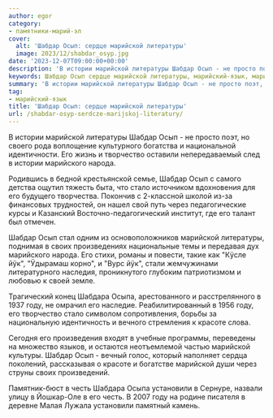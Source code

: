 ```yaml
---
author: egor
category:
- памятники-марий-эл
cover:
  alt: 'Шабдар Осып: сердце марийской литературы'
  image: 2023/12/shabdar_osyp.jpg
date: '2023-12-07T09:00:00+00:00'
description: 'В истории марийской литературы Шабдар Осып - не просто поэт, но своего рода воплощение культурного богатства и национальной идентичности. Его жизнь и...'
keywords: Шабдар Осып сердце марийской литературы, марийский-язык, марийской, шабдар, осып, году, истории, литературы, творчество, марийского, народа, стало, своих, йк, шабдара, осыпа, красоте
summary: 'В истории марийской литературы Шабдар Осып - не просто поэт, но своего рода воплощение культурного богатства и национальной идентичности. Его жизнь и...'
tag:
- марийский-язык
title: 'Шабдар Осып: сердце марийской литературы'
url: /shabdar-osyp-serdcze-marijskoj-literatury/
---
```


В истории марийской литературы Шабдар Осып \- не просто поэт, но своего рода воплощение культурного богатства и национальной идентичности. Его жизнь и творчество оставили непередаваемый след в истории марийского народа.

Родившись в бедной крестьянской семье, Шабдар Осып с самого детства ощутил тяжесть быта, что стало источником вдохновения для его будущего творчества. Покончив с 2-классной школой из-за финансовых трудностей, он нашел свой путь через педагогические курсы и Казанский Восточно-педагогический институт, где его талант был отмечен.


Шабдар Осып стал одним из основоположников марийской литературы, поднимая в своих произведениях национальные темы и передавая дух марийского народа. Его стихи, романы и повести, такие как "Кÿсле йÿк", "Ӱдырамаш корно", и "Вурс йÿк", стали жемчужинами литературного наследия, проникнутого глубоким патриотизмом и любовью к своей земле.


Трагический конец Шабдара Осыпа, арестованного и расстрелянного в 1937 году, не омрачил его наследие. Реабилитированный в 1956 году, его творчество стало символом сопротивления, борьбы за национальную идентичность и вечного стремления к красоте слова.


Сегодня его произведения входят в учебные программы, переведены на множество языков, и остаются неотъемлемой частью марийской культуры. Шабдар Осып \- вечный голос, который наполняет сердца поколений, рассказывая о красоте и богатстве марийской души через струны своих произведений.

Памятник-бюст в честь Шабдара Осыпа установили в Сернуре, назвали улицу в Йошкар-Оле в его честь. В 2007 году на родине писателя в деревне Малая Лужала установили памятный камень.